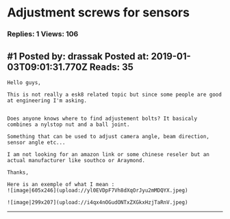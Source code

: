 # Adjustment screws for sensors

### Replies: 1 Views: 106

## \#1 Posted by: drassak Posted at: 2019-01-03T09:01:31.770Z Reads: 35

```
Hello guys,

This is not really a esk8 related topic but since some people are good at engineering I'm asking.


Does anyone knows where to find adjustement bolts? It basicaly combines a nylstop nut and a ball joint.

Something that can be used to adjust camera angle, beam direction, sensor angle etc...

I am not looking for an amazon link or some chinese reseler but an actual manufacturer like southco or Araymond. 

Thanks,

Here is an exemple of what I mean : 
![image|605x246](upload://yl0EVDpF7Vh8dXqOrJyu2mMDQYX.jpeg) 

![image|299x207](upload://i4qx4nOGudONTxZXGkxHzjTaRnV.jpeg)
```

---
